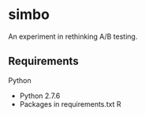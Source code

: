 simbo
=====

An experiment in rethinking A/B testing.

Requirements
---
Python
- Python 2.7.6
- Packages in requirements.txt
R
